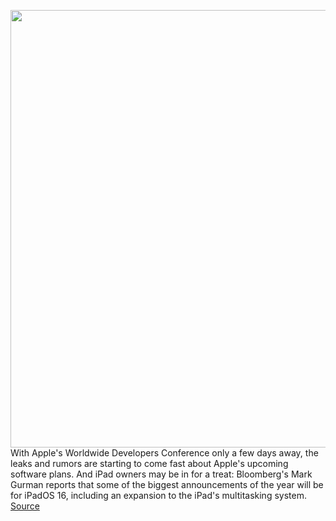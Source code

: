 <img src='https://cdn.vox-cdn.com/thumbor/pCx11HTX9SZmOf2bIuuBvYIa73M=/0x0:2040x1360/1200x800/filters:focal(857x517:1183x843)/cdn.vox-cdn.com/uploads/chorus_image/image/70936184/vpavic_210512_4592_0203.0.jpg' width='700px' /><br/>
With Apple's Worldwide Developers Conference only a few days away, the leaks and rumors are starting to come fast about Apple's upcoming software plans. And iPad owners may be in for a treat: Bloomberg's Mark Gurman reports that some of the biggest announcements of the year will be for iPadOS 16, including an expansion to the iPad's multitasking system.
<a href='https://www.theverge.com/2022/6/2/23151835/ipados-16-multitasking-improvements'> Source <a/>